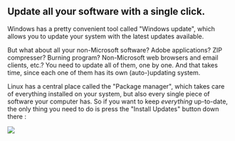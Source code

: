 <?php require("../../entete.php");?> <?php require("../../base.php");?> <?php require("../../fonctions.php");?>

<div id="corps">

<h2>Update all your software with a single click.</h2>

<p>Windows has a pretty convenient tool called "Windows update", which 
allows you to update your system with the latest updates available.</p>

<p>But what about all your non-Microsoft software? Adobe applications? 
ZIP compresser? Burning program? Non-Microsoft web browsers and email 
clients, etc.? You need to update all of them, one by one. And that 
takes time, since each one of them has its own (auto-)updating 
system.</p>

<p>Linux has a central place called the "Package manager", which takes 
care of everything installed on your system, but also every 
single piece of software your computer has. So if you want to keep 
<i>everything</i> up-to-date, the only thing you need to do is press the 
"Install Updates" button down there :</p>

<img src="Images/global_update.png" />

</div>
</body>
</html>

